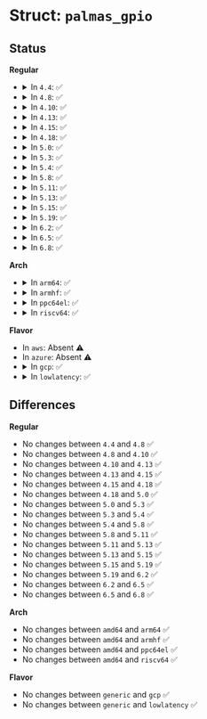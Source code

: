 # Struct: <code>palmas_gpio</code>

## Status
<b>Regular</b>
<ul>
<li>
<details>
<summary>In <code>4.4</code>: ✅</summary>

```c
struct palmas_gpio {
    struct gpio_chip gpio_chip;
    struct palmas *palmas;
};
```
</details>
</li>
<li>
<details>
<summary>In <code>4.8</code>: ✅</summary>

```c
struct palmas_gpio {
    struct gpio_chip gpio_chip;
    struct palmas *palmas;
};
```
</details>
</li>
<li>
<details>
<summary>In <code>4.10</code>: ✅</summary>

```c
struct palmas_gpio {
    struct gpio_chip gpio_chip;
    struct palmas *palmas;
};
```
</details>
</li>
<li>
<details>
<summary>In <code>4.13</code>: ✅</summary>

```c
struct palmas_gpio {
    struct gpio_chip gpio_chip;
    struct palmas *palmas;
};
```
</details>
</li>
<li>
<details>
<summary>In <code>4.15</code>: ✅</summary>

```c
struct palmas_gpio {
    struct gpio_chip gpio_chip;
    struct palmas *palmas;
};
```
</details>
</li>
<li>
<details>
<summary>In <code>4.18</code>: ✅</summary>

```c
struct palmas_gpio {
    struct gpio_chip gpio_chip;
    struct palmas *palmas;
};
```
</details>
</li>
<li>
<details>
<summary>In <code>5.0</code>: ✅</summary>

```c
struct palmas_gpio {
    struct gpio_chip gpio_chip;
    struct palmas *palmas;
};
```
</details>
</li>
<li>
<details>
<summary>In <code>5.3</code>: ✅</summary>

```c
struct palmas_gpio {
    struct gpio_chip gpio_chip;
    struct palmas *palmas;
};
```
</details>
</li>
<li>
<details>
<summary>In <code>5.4</code>: ✅</summary>

```c
struct palmas_gpio {
    struct gpio_chip gpio_chip;
    struct palmas *palmas;
};
```
</details>
</li>
<li>
<details>
<summary>In <code>5.8</code>: ✅</summary>

```c
struct palmas_gpio {
    struct gpio_chip gpio_chip;
    struct palmas *palmas;
};
```
</details>
</li>
<li>
<details>
<summary>In <code>5.11</code>: ✅</summary>

```c
struct palmas_gpio {
    struct gpio_chip gpio_chip;
    struct palmas *palmas;
};
```
</details>
</li>
<li>
<details>
<summary>In <code>5.13</code>: ✅</summary>

```c
struct palmas_gpio {
    struct gpio_chip gpio_chip;
    struct palmas *palmas;
};
```
</details>
</li>
<li>
<details>
<summary>In <code>5.15</code>: ✅</summary>

```c
struct palmas_gpio {
    struct gpio_chip gpio_chip;
    struct palmas *palmas;
};
```
</details>
</li>
<li>
<details>
<summary>In <code>5.19</code>: ✅</summary>

```c
struct palmas_gpio {
    struct gpio_chip gpio_chip;
    struct palmas *palmas;
};
```
</details>
</li>
<li>
<details>
<summary>In <code>6.2</code>: ✅</summary>

```c
struct palmas_gpio {
    struct gpio_chip gpio_chip;
    struct palmas *palmas;
};
```
</details>
</li>
<li>
<details>
<summary>In <code>6.5</code>: ✅</summary>

```c
struct palmas_gpio {
    struct gpio_chip gpio_chip;
    struct palmas *palmas;
};
```
</details>
</li>
<li>
<details>
<summary>In <code>6.8</code>: ✅</summary>

```c
struct palmas_gpio {
    struct gpio_chip gpio_chip;
    struct palmas *palmas;
};
```
</details>
</li>
</ul>
<b>Arch</b>
<ul>
<li>
<details>
<summary>In <code>arm64</code>: ✅</summary>

```c
struct palmas_gpio {
    struct gpio_chip gpio_chip;
    struct palmas *palmas;
};
```
</details>
</li>
<li>
<details>
<summary>In <code>armhf</code>: ✅</summary>

```c
struct palmas_gpio {
    struct gpio_chip gpio_chip;
    struct palmas *palmas;
};
```
</details>
</li>
<li>
<details>
<summary>In <code>ppc64el</code>: ✅</summary>

```c
struct palmas_gpio {
    struct gpio_chip gpio_chip;
    struct palmas *palmas;
};
```
</details>
</li>
<li>
<details>
<summary>In <code>riscv64</code>: ✅</summary>

```c
struct palmas_gpio {
    struct gpio_chip gpio_chip;
    struct palmas *palmas;
};
```
</details>
</li>
</ul>
<b>Flavor</b>
<ul>
<li>
In <code>aws</code>: Absent ⚠️
</li>
<li>
In <code>azure</code>: Absent ⚠️
</li>
<li>
<details>
<summary>In <code>gcp</code>: ✅</summary>

```c
struct palmas_gpio {
    struct gpio_chip gpio_chip;
    struct palmas *palmas;
};
```
</details>
</li>
<li>
<details>
<summary>In <code>lowlatency</code>: ✅</summary>

```c
struct palmas_gpio {
    struct gpio_chip gpio_chip;
    struct palmas *palmas;
};
```
</details>
</li>
</ul>

## Differences
<b>Regular</b>
<ul>
<li>
No changes between <code>4.4</code> and <code>4.8</code> ✅
</li>
<li>
No changes between <code>4.8</code> and <code>4.10</code> ✅
</li>
<li>
No changes between <code>4.10</code> and <code>4.13</code> ✅
</li>
<li>
No changes between <code>4.13</code> and <code>4.15</code> ✅
</li>
<li>
No changes between <code>4.15</code> and <code>4.18</code> ✅
</li>
<li>
No changes between <code>4.18</code> and <code>5.0</code> ✅
</li>
<li>
No changes between <code>5.0</code> and <code>5.3</code> ✅
</li>
<li>
No changes between <code>5.3</code> and <code>5.4</code> ✅
</li>
<li>
No changes between <code>5.4</code> and <code>5.8</code> ✅
</li>
<li>
No changes between <code>5.8</code> and <code>5.11</code> ✅
</li>
<li>
No changes between <code>5.11</code> and <code>5.13</code> ✅
</li>
<li>
No changes between <code>5.13</code> and <code>5.15</code> ✅
</li>
<li>
No changes between <code>5.15</code> and <code>5.19</code> ✅
</li>
<li>
No changes between <code>5.19</code> and <code>6.2</code> ✅
</li>
<li>
No changes between <code>6.2</code> and <code>6.5</code> ✅
</li>
<li>
No changes between <code>6.5</code> and <code>6.8</code> ✅
</li>
</ul>
<b>Arch</b>
<ul>
<li>
No changes between <code>amd64</code> and <code>arm64</code> ✅
</li>
<li>
No changes between <code>amd64</code> and <code>armhf</code> ✅
</li>
<li>
No changes between <code>amd64</code> and <code>ppc64el</code> ✅
</li>
<li>
No changes between <code>amd64</code> and <code>riscv64</code> ✅
</li>
</ul>
<b>Flavor</b>
<ul>
<li>
No changes between <code>generic</code> and <code>gcp</code> ✅
</li>
<li>
No changes between <code>generic</code> and <code>lowlatency</code> ✅
</li>
</ul>
